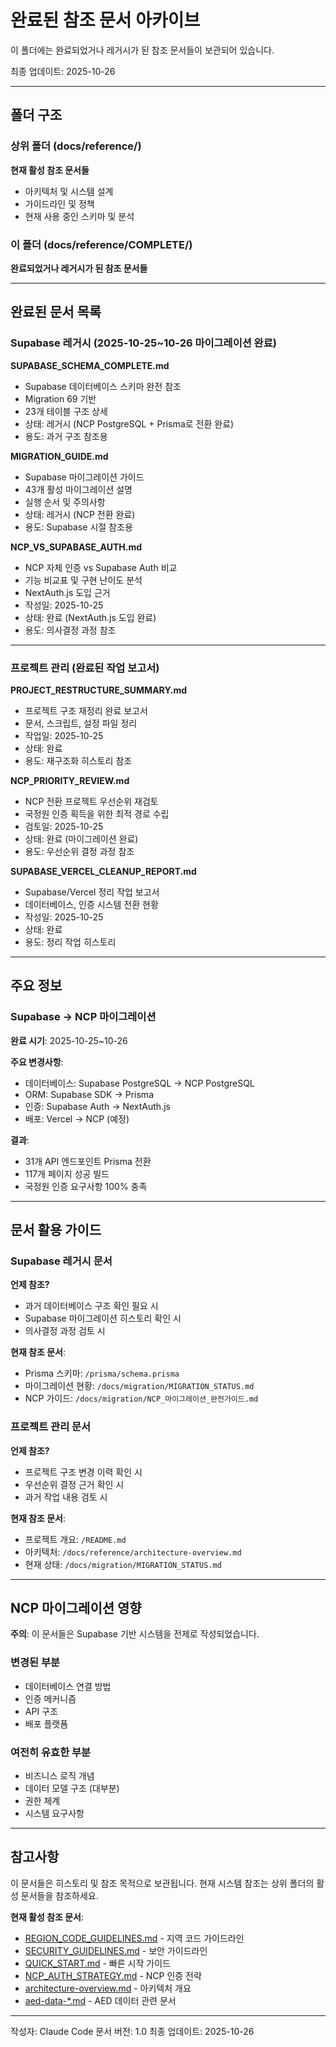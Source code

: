 # 완료된 참조 문서 아카이브

이 폴더에는 완료되었거나 레거시가 된 참조 문서들이 보관되어 있습니다.

최종 업데이트: 2025-10-26

---

## 폴더 구조

### 상위 폴더 (docs/reference/)
**현재 활성 참조 문서들**

- 아키텍처 및 시스템 설계
- 가이드라인 및 정책
- 현재 사용 중인 스키마 및 분석

### 이 폴더 (docs/reference/COMPLETE/)
**완료되었거나 레거시가 된 참조 문서들**

---

## 완료된 문서 목록

### Supabase 레거시 (2025-10-25~10-26 마이그레이션 완료)

**SUPABASE_SCHEMA_COMPLETE.md**
- Supabase 데이터베이스 스키마 완전 참조
- Migration 69 기반
- 23개 테이블 구조 상세
- 상태: 레거시 (NCP PostgreSQL + Prisma로 전환 완료)
- 용도: 과거 구조 참조용

**MIGRATION_GUIDE.md**
- Supabase 마이그레이션 가이드
- 43개 활성 마이그레이션 설명
- 실행 순서 및 주의사항
- 상태: 레거시 (NCP 전환 완료)
- 용도: Supabase 시절 참조용

**NCP_VS_SUPABASE_AUTH.md**
- NCP 자체 인증 vs Supabase Auth 비교
- 기능 비교표 및 구현 난이도 분석
- NextAuth.js 도입 근거
- 작성일: 2025-10-25
- 상태: 완료 (NextAuth.js 도입 완료)
- 용도: 의사결정 과정 참조

---

### 프로젝트 관리 (완료된 작업 보고서)

**PROJECT_RESTRUCTURE_SUMMARY.md**
- 프로젝트 구조 재정리 완료 보고서
- 문서, 스크립트, 설정 파일 정리
- 작업일: 2025-10-25
- 상태: 완료
- 용도: 재구조화 히스토리 참조

**NCP_PRIORITY_REVIEW.md**
- NCP 전환 프로젝트 우선순위 재검토
- 국정원 인증 획득을 위한 최적 경로 수립
- 검토일: 2025-10-25
- 상태: 완료 (마이그레이션 완료)
- 용도: 우선순위 결정 과정 참조

**SUPABASE_VERCEL_CLEANUP_REPORT.md**
- Supabase/Vercel 정리 작업 보고서
- 데이터베이스, 인증 시스템 전환 현황
- 작성일: 2025-10-25
- 상태: 완료
- 용도: 정리 작업 히스토리

---

## 주요 정보

### Supabase → NCP 마이그레이션

**완료 시기**: 2025-10-25~10-26

**주요 변경사항**:
- 데이터베이스: Supabase PostgreSQL → NCP PostgreSQL
- ORM: Supabase SDK → Prisma
- 인증: Supabase Auth → NextAuth.js
- 배포: Vercel → NCP (예정)

**결과**:
- 31개 API 엔드포인트 Prisma 전환
- 117개 페이지 성공 빌드
- 국정원 인증 요구사항 100% 충족

---

## 문서 활용 가이드

### Supabase 레거시 문서
**언제 참조?**
- 과거 데이터베이스 구조 확인 필요 시
- Supabase 마이그레이션 히스토리 확인 시
- 의사결정 과정 검토 시

**현재 참조 문서**:
- Prisma 스키마: `/prisma/schema.prisma`
- 마이그레이션 현황: `/docs/migration/MIGRATION_STATUS.md`
- NCP 가이드: `/docs/migration/NCP_마이그레이션_완전가이드.md`

### 프로젝트 관리 문서
**언제 참조?**
- 프로젝트 구조 변경 이력 확인 시
- 우선순위 결정 근거 확인 시
- 과거 작업 내용 검토 시

**현재 참조 문서**:
- 프로젝트 개요: `/README.md`
- 아키텍처: `/docs/reference/architecture-overview.md`
- 현재 상태: `/docs/migration/MIGRATION_STATUS.md`

---

## NCP 마이그레이션 영향

**주의**: 이 문서들은 Supabase 기반 시스템을 전제로 작성되었습니다.

### 변경된 부분
- 데이터베이스 연결 방법
- 인증 메커니즘
- API 구조
- 배포 플랫폼

### 여전히 유효한 부분
- 비즈니스 로직 개념
- 데이터 모델 구조 (대부분)
- 권한 체계
- 시스템 요구사항

---

## 참고사항

이 문서들은 히스토리 및 참조 목적으로 보관됩니다.
현재 시스템 참조는 상위 폴더의 활성 문서들을 참조하세요.

**현재 활성 참조 문서**:
- [REGION_CODE_GUIDELINES.md](../REGION_CODE_GUIDELINES.md) - 지역 코드 가이드라인
- [SECURITY_GUIDELINES.md](../SECURITY_GUIDELINES.md) - 보안 가이드라인
- [QUICK_START.md](../QUICK_START.md) - 빠른 시작 가이드
- [NCP_AUTH_STRATEGY.md](../NCP_AUTH_STRATEGY.md) - NCP 인증 전략
- [architecture-overview.md](../architecture-overview.md) - 아키텍처 개요
- [aed-data-*.md](../) - AED 데이터 관련 문서

---

작성자: Claude Code
문서 버전: 1.0
최종 업데이트: 2025-10-26
